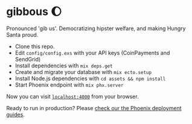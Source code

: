 # gibbous 🌔

Pronounced 'gib us'. Democratizing hipster welfare, and making Hungry Santa proud.

- Clone this repo.
- Edit `config/config.exs` with your API keys (CoinPayments and SendGrid)
- Install dependencies with `mix deps.get`
- Create and migrate your database with `mix ecto.setup`
- Install Node.js dependencies with `cd assets && npm install`
- Start Phoenix endpoint with `mix phx.server`

Now you can visit [`localhost:4000`](http://localhost:4000) from your browser.

Ready to run in production? Please [check our the Phoenix deployment guides](https://hexdocs.pm/phoenix/deployment.html).
